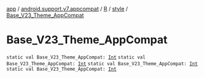 [app](../../../index.md) / [android.support.v7.appcompat](../../index.md) / [R](../index.md) / [style](index.md) / [Base_V23_Theme_AppCompat](.)

# Base_V23_Theme_AppCompat

`static val Base_V23_Theme_AppCompat: `[`Int`](https://kotlinlang.org/api/latest/jvm/stdlib/kotlin/-int/index.html)
`static val Base_V23_Theme_AppCompat: `[`Int`](https://kotlinlang.org/api/latest/jvm/stdlib/kotlin/-int/index.html)
`static val Base_V23_Theme_AppCompat: `[`Int`](https://kotlinlang.org/api/latest/jvm/stdlib/kotlin/-int/index.html)
`static val Base_V23_Theme_AppCompat: `[`Int`](https://kotlinlang.org/api/latest/jvm/stdlib/kotlin/-int/index.html)